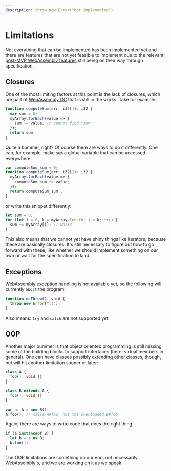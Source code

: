 ```yaml
---
description: throw new Error("not implemented")
---
```


# Limitations

Not everything that can be implemented has been implemented yet and there are features that are not yet feasible to implement due to the relevant [post-MVP WebAssembly features](https://webassembly.org/docs/future-features/) still being on their way through specification.

## Closures

One of the most limiting factors at this point is the lack of closures, which are part of [WebAssembly GC](https://github.com/WebAssembly/gc/blob/master/proposals/gc/Overview.md#closures) that is still in the works. Take for example

```typescript
function computeSum(arr: i32[]): i32 {
  var sum = 0;
  myArray.forEach(value => {
    sum += value; // cannot find "sum"
  });
  return sum;
}
```

Quite a bummer, right? Of course there are ways to do it differently. One can, for example, make `sum` a global variable that can be accessed everywhere

```typescript
var computeSum_sum = 0;
function computeSum(arr: i32[]): i32 {
  myArray.forEach(value => {
    computeSum_sum += value;
  });
  return computeSum_sum ;
}
```

or write this snippet differently:

```typescript
let sum = 0;
for (let i = 0, k = myArray.length; i < k; ++i) {
  sum += myArray[i]; // works
}
```

This also means that we cannot yet have shiny things like iterators, because these are basically closures. It's still necessary to figure out how to go forward with these, like whether we should implement something on our own or wait for the specification to land.

## Exceptions

[WebAssembly exception handling](https://github.com/WebAssembly/exception-handling) is not available yet, so the following will currently `abort` the program:

```typescript
function doThrow(): void {
  throw new Error(":(");
}
```

Also means: `try` and `catch` are not supported yet.

## OOP

Another major bummer is that object oriented programming is still missing some of the building blocks to support interfaces \(here: virtual members in general\). One can have classes possibly extending other classes, though, but will hit another limitation sooner or later:

```typescript
class A {
  foo(): void {}
}

class B extends A {
  foo(): void {}
}

var a: A = new B();
a.foo(); // calls A#foo, not the overloaded B#foo
```

Again, there are ways to write code that does the right thing.

```typescript
if (a instanceof B) {
  let b = a as B;
  b.foo();
}
```

The OOP limitations are something on our end, not necessarily WebAssembly's, and we are working on it as we speak.



